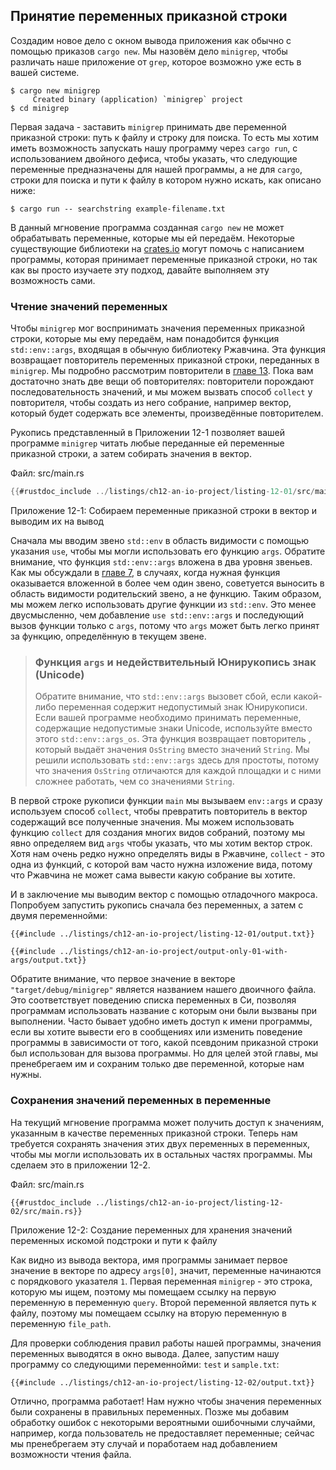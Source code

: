 ## Принятие переменных приказной строки

Создадим новое дело с окном вывода приложения как обычно с помощью приказов `cargo new`. Мы назовём дело `minigrep`, чтобы различать наше приложение от `grep`, которое возможно уже есть в вашей системе.

```console
$ cargo new minigrep
     Created binary (application) `minigrep` project
$ cd minigrep
```

Первая задача - заставить `minigrep` принимать две переменной приказной строки: путь к файлу и строку для поиска. То есть мы хотим иметь возможность запускать нашу программу через `cargo run`, с использованием двойного дефиса, чтобы указать, что следующие переменные предназначены для нашей программы, а не для `cargo`, строки для поиска и пути к файлу в котором нужно искать, как описано ниже:

```console
$ cargo run -- searchstring example-filename.txt
```

В данный мгновение программа созданная `cargo new` не может обрабатывать переменные, которые мы ей передаём. Некоторые существующие библиотеки на [crates.io](https://crates.io/) могут помочь с написанием программы, которая принимает переменные приказной строки, но так как вы просто изучаете эту подход, давайте выполняем эту возможность сами.

### Чтение значений переменных

Чтобы `minigrep` мог воспринимать значения переменных приказной строки, которые мы ему передаём, нам понадобится функция `std::env::args`, входящая в обычную библиотеку Ржавчина. Эта функция возвращает повторитель переменных приказной строки, переданных в `minigrep`. Мы подробно рассмотрим повторители в [главе 13]<!-- ignore -->. Пока вам достаточно знать две вещи об повторителях: повторители порождают последовательность значений, и мы можем вызвать способ `collect` у повторителя, чтобы создать из него собрание, например вектор, который будет содержать все элементы, произведённые повторителем.

Рукопись представленный в Приложении 12-1 позволяет вашей программе `minigrep` читать любые переданные ей переменные приказной строки, а затем собирать значения в вектор.

<span class="filename">Файл: src/main.rs</span>

```rust
{{#rustdoc_include ../listings/ch12-an-io-project/listing-12-01/src/main.rs}}
```

<span class="caption">Приложение 12-1: Собираем переменные приказной строки в вектор и выводим их на вывод</span>

Сначала мы вводим звено `std::env` в область видимости с помощью указания `use`, чтобы мы могли использовать его функцию `args`. Обратите внимание, что функция `std::env::args` вложена в два уровня звеньев. Как мы обсуждали в [главе 7]<!-- ignore -->, в случаях, когда нужная функция оказывается вложенной в более чем один звено, советуется выносить в область видимости родительский звено, а не функцию. Таким образом, мы можем легко использовать другие функции из `std::env`. Это менее двусмысленно, чем добавление `use std::env::args` и последующий вызов функции только с `args`, потому что `args` может быть легко принят за функцию, определённую в текущем звене.

> ### Функция `args` и недействительный Юнирукопись знак (Unicode)
>
> Обратите внимание, что `std::env::args` вызовет сбой, если какой-либо переменная содержит недопустимый знак Юнирукописи. Если вашей программе необходимо принимать переменные, содержащие недопустимые знаки Unicode, используйте вместо этого `std::env::args_os`. Эта функция возвращает повторитель , который выдаёт значения `OsString` вместо значений `String`. Мы решили использовать `std::env::args` здесь для простоты, потому что значения `OsString` отличаются для каждой площадки и с ними сложнее работать, чем со значениями `String`.

В первой строке рукописи функции `main` мы вызываем `env::args` и сразу используем способ `collect`, чтобы превратить повторитель в вектор содержащий все полученные значения. Мы можем использовать функцию `collect` для создания многих видов собраний, поэтому мы явно определяем вид `args` чтобы указать, что мы хотим вектор строк. Хотя нам очень редко нужно определять виды в Ржавчине, `collect` - это одна из функций, с которой вам часто нужна изложение вида, потому что Ржавчина не может сама вывести какую собрание вы хотите.

И в заключение мы выводим вектор с помощью отладочного макроса. Попробуем запустить рукопись сначала без переменных, а затем с двумя переменнойми:

```console
{{#include ../listings/ch12-an-io-project/listing-12-01/output.txt}}
```

```console
{{#include ../listings/ch12-an-io-project/output-only-01-with-args/output.txt}}
```

Обратите внимание, что первое значение в векторе `"target/debug/minigrep"` является названием нашего двоичного файла. Это соответствует поведению списка переменных в Си, позволяя программам использовать название с которым они были вызваны при выполнении. Часто бывает удобно иметь доступ к имени программы, если вы хотите вывести его в сообщениях или изменить поведение программы в зависимости от того, какой псевдоним приказной строки был использован для вызова программы. Но для целей этой главы, мы пренебрегаем им и сохраним только две переменной, которые нам нужны.

### Сохранения значений переменных в переменные

На текущий мгновение программа может получить доступ к значениям, указанным в качестве переменных приказной строки. Теперь нам требуется сохранять значения этих двух переменных в переменных, чтобы мы могли использовать их в остальных частях программы. Мы сделаем это в приложении 12-2.

<span class="filename">Файл: src/main.rs</span>

```rust,should_panic,noplayground
{{#rustdoc_include ../listings/ch12-an-io-project/listing-12-02/src/main.rs}}
```

<span class="caption">Приложение 12-2: Создание переменных для хранения значений переменных искомой подстроки и пути к файлу</span>

Как видно из вывода вектора, имя программы занимает первое значение в векторе по адресу `args[0]`, значит, переменные начинаются с порядкового указателя `1`. Первая переменная `minigrep` - это строка, которую мы ищем, поэтому мы помещаем ссылку на первую переменную в переменную `query`. Второй переменной является путь к файлу, поэтому мы помещаем ссылку на вторую переменную в переменную `file_path`.

Для проверки соблюдения правил работы нашей программы, значения переменных выводятся в окно вывода. Далее, запустим нашу программу со следующими переменнойми: `test` и `sample.txt`:

```console
{{#include ../listings/ch12-an-io-project/listing-12-02/output.txt}}
```

Отлично, программа работает! Нам нужно чтобы значения переменных были сохранены в правильных переменных. Позже мы добавим обработку ошибок с некоторыми вероятными ошибочными случайми, например, когда пользователь не предоставляет переменные; сейчас мы пренебрегаем эту случай и поработаем над добавлением возможности чтения файла.


[главе 13]: ch13-00-functional-features.html
[главе 7]: ch07-04-bringing-paths-into-scope-with-the-use-keyword.html#creating-idiomatic-use-paths